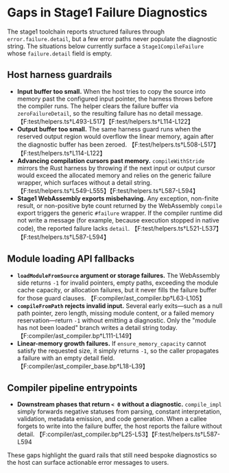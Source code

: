 # Gaps in Stage1 Failure Diagnostics

The stage1 toolchain reports structured failures through `error.failure.detail`, but a few error
paths never populate the diagnostic string. The situations below currently surface a
`Stage1CompileFailure` whose `failure.detail` field is empty.

## Host harness guardrails

- **Input buffer too small.** When the host tries to copy the source into memory past the
  configured input pointer, the harness throws before the compiler runs. The helper clears the
  failure buffer via `zeroFailureDetail`, so the resulting failure has no detail message. 【F:test/helpers.ts†L493-L517】【F:test/helpers.ts†L114-L122】
- **Output buffer too small.** The same harness guard runs when the reserved output region would
  overflow the linear memory, again after the diagnostic buffer has been zeroed. 【F:test/helpers.ts†L508-L517】【F:test/helpers.ts†L114-L122】
- **Advancing compilation cursors past memory.** `compileWithStride` mirrors the Rust harness by
  throwing if the next input or output cursor would exceed the allocated memory and relies on the
  generic failure wrapper, which surfaces without a detail string. 【F:test/helpers.ts†L549-L555】【F:test/helpers.ts†L587-L594】
- **Stage1 WebAssembly exports misbehaving.** Any exception, non-finite result, or non-positive byte
  count returned by the WebAssembly `compile` export triggers the generic `#failure` wrapper. If the
  compiler runtime did not write a message (for example, because execution stopped in native code),
  the reported failure lacks `detail`. 【F:test/helpers.ts†L521-L537】【F:test/helpers.ts†L587-L594】

## Module loading API fallbacks

- **`loadModuleFromSource` argument or storage failures.** The WebAssembly side returns `-1` for
  invalid pointers, empty paths, exceeding the module cache capacity, or allocation failures, but it
  never fills the failure buffer for those guard clauses. 【F:compiler/ast_compiler.bp†L63-L105】
- **`compileFromPath` rejects invalid input.** Several early exits—such as a null path pointer, zero
  length, missing module content, or a failed memory reservation—return `-1` without emitting a
  diagnostic. Only the "module has not been loaded" branch writes a detail string today. 【F:compiler/ast_compiler.bp†L111-L149】
- **Linear-memory growth failures.** If `ensure_memory_capacity` cannot satisfy the requested size,
  it simply returns `-1`, so the caller propagates a failure with an empty detail field. 【F:compiler/ast_compiler_base.bp†L18-L39】

## Compiler pipeline entrypoints

- **Downstream phases that return `< 0` without a diagnostic.** `compile_impl` simply forwards
  negative statuses from parsing, constant interpretation, validation, metadata emission, and code
  generation. When a callee forgets to write into the failure buffer, the host reports the failure
  without detail. 【F:compiler/ast_compiler.bp†L25-L53】【F:test/helpers.ts†L587-L594

These gaps highlight the guard rails that still need bespoke diagnostics so the host can surface
actionable error messages to users.
